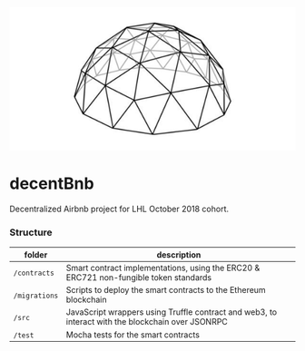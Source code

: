 ![alt text](https://github.com/sthoman/decentBnb/blob/master/dome.jpg?raw=true)

# decentBnb
Decentralized Airbnb project for LHL October 2018 cohort. 

### Structure

|folder|description|
|---|---|
| `/contracts`| Smart contract implementations, using the ERC20 & ERC721 non-fungible token standards 
| `/migrations`| Scripts to deploy the smart contracts to the Ethereum blockchain 
| `/src`| JavaScript wrappers using Truffle contract and web3, to interact with the blockchain over JSONRPC
| `/test`| Mocha tests for the smart contracts
